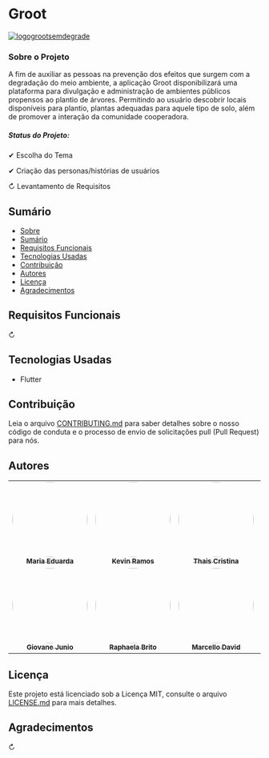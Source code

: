 # Groot

<a href="https://imgbb.com/"><img src="https://i.ibb.co/KqvX56L/logogrootsemdegrade.png" alt="logogrootsemdegrade" border="0"></a>


###  Sobre o Projeto

A fim de auxiliar as pessoas na prevenção dos efeitos que surgem com a degradação do meio ambiente, a aplicação Groot disponibilizará uma plataforma para divulgação e administração de ambientes públicos propensos ao plantio de árvores. Permitindo ao usuário descobrir locais disponíveis para plantio, plantas adequadas para aquele tipo de solo, além de promover a interação da comunidade cooperadora.

##### Status do Projeto: 
✔ Escolha do Tema

✔ Criação das personas/histórias de usuários

↻ Levantamento de Requisitos 

##  Sumário
- [Sobre](https://github.com/projeto-unabr/Groot-App/blob/main/README.md#sobre-o-projeto "Sobre")
- [Sumário](https://github.com/projeto-unabr/Groot-App/blob/main/README.md#sum%C3%A1rio "Sumário")
- [Requisitos Funcionais](https://github.com/projeto-unabr/Groot-App/blob/main/README.md#requisitos-funcionais "Requisitos Funcionais")
- [Tecnologias Usadas](https://github.com/projeto-unabr/Groot-App/blob/main/README.md#tecnologias-usadas "Tecnologias Usadas")
- [Contribuição](https://github.com/projeto-unabr/Groot-App/blob/main/README.md#contribui%C3%A7%C3%A3o "Contribuição")
- [Autores](https://github.com/projeto-unabr/Groot-App/blob/main/README.md#autores "Autores")
- [Licença](https://github.com/projeto-unabr/Groot-App/blob/main/README.md#licen%C3%A7a "Licença")
- [Agradecimentos](https://github.com/projeto-unabr/Groot-App/blob/main/README.md#agradecimentos "Agradecimentos")

## Requisitos Funcionais
↻ 

## Tecnologias Usadas
- Flutter  

## Contribuição
Leia o arquivo [CONTRIBUTING.md](http://github.com/projeto-unabr/Groot-App/blob/main/CONTRIBUTING.md "CONTRIBUTING.md") para saber detalhes sobre o nosso código de conduta e o processo de envio de solicitações pull (Pull Request) para nós.

## Autores

<table>
    <tr>
      <td align="center"><a href="https://www.linkedin.com/in/maria-eduarda-benício-0112961ab"><img style="border-radius: 50%;" src="https://i.ibb.co/KrsqqYG/Maria-Eduarda-1.png" width="150px;" alt=""/><br /><sub><b>Maria Eduarda</b></sub></a><br /></td>
      <td align="center"><a href="https://www.linkedin.com/in/kevin-ramos-71ba56209"><img style="border-radius: 50%;" src="https://i.ibb.co/MRJG2cW/kevin.png" width="150px;" alt=""/><br /><sub><b>Kevin Ramos</b></sub></a><br /></td>
      <td align="center"><a href="https://"><img style="border-radius: 50%;" src="https://i.ibb.co/KjQfRdS/Thais-2.png" width="150px;" alt=""/><br /><sub><b>Thais Cristina</b></sub></a><br /></td>
    </tr>
    <tr>
      <td align="center"><a href="https://www.linkedin.com/in/giovane-junio-767bb3170"><img style="border-radius: 50%;" src="https://i.ibb.co/MCKWWBn/Giovane-1.png" width="150px;" alt=""/><br /><sub><b>Giovane Junio</b></sub></a><br /></td>
      <td align="center"><a href="https://www.linkedin.com/in/raibrito"><img style="border-radius: 50%;" src="https://i.ibb.co/2S5TJy9/Rai-1.png" width="150px;" alt=""/><br /><sub><b>Raphaela Brito</b></sub></a><br /></td>
      <td align="center"><a href="https://www.linkedin.com/in/marcello-david-gilmour-87b7a918a"><img style="border-radius: 50%;" src="https://i.ibb.co/DDPJR2b/Marcello-1.png" width="150px;" alt=""/><br /><sub><b>Marcello David</b></sub></a><br /></td>
      <td align="center"><a href="https://www.linkedin.com/in/tiago-costa-80a34097"><img style="border-radius: 50%;" src="https://i.ibb.co/qpZDqjH/Thiago-1.png" width="150px;" alt=""/><br /><sub><b>Tiago Costa</b></sub></a><br/></td>
    </tr>
  </table>
  

## Licença
Este projeto está licenciado sob a Licença MIT, consulte o arquivo [LICENSE.md](https://github.com/projeto-unabr/Groot-App/blob/main/LICENSE "LICENSE.md") para mais detalhes.

## Agradecimentos
↻ 
